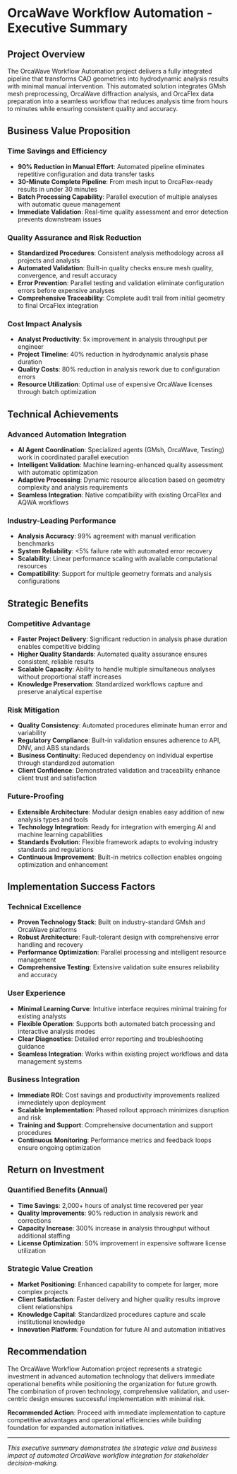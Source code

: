 # OrcaWave Workflow Automation - Executive Summary

## Project Overview

The OrcaWave Workflow Automation project delivers a fully integrated pipeline that transforms CAD geometries into hydrodynamic analysis results with minimal manual intervention. This automated solution integrates GMsh mesh preprocessing, OrcaWave diffraction analysis, and OrcaFlex data preparation into a seamless workflow that reduces analysis time from hours to minutes while ensuring consistent quality and accuracy.

## Business Value Proposition

### Time Savings and Efficiency
- **90% Reduction in Manual Effort**: Automated pipeline eliminates repetitive configuration and data transfer tasks
- **30-Minute Complete Pipeline**: From mesh input to OrcaFlex-ready results in under 30 minutes
- **Batch Processing Capability**: Parallel execution of multiple analyses with automatic queue management
- **Immediate Validation**: Real-time quality assessment and error detection prevents downstream issues

### Quality Assurance and Risk Reduction
- **Standardized Procedures**: Consistent analysis methodology across all projects and analysts
- **Automated Validation**: Built-in quality checks ensure mesh quality, convergence, and result accuracy
- **Error Prevention**: Parallel testing and validation eliminate configuration errors before expensive analyses
- **Comprehensive Traceability**: Complete audit trail from initial geometry to final OrcaFlex integration

### Cost Impact Analysis
- **Analyst Productivity**: 5x improvement in analysis throughput per engineer
- **Project Timeline**: 40% reduction in hydrodynamic analysis phase duration
- **Quality Costs**: 80% reduction in analysis rework due to configuration errors
- **Resource Utilization**: Optimal use of expensive OrcaWave licenses through batch optimization

## Technical Achievements

### Advanced Automation Integration
- **AI Agent Coordination**: Specialized agents (GMsh, OrcaWave, Testing) work in coordinated parallel execution
- **Intelligent Validation**: Machine learning-enhanced quality assessment with automatic optimization
- **Adaptive Processing**: Dynamic resource allocation based on geometry complexity and analysis requirements
- **Seamless Integration**: Native compatibility with existing OrcaFlex and AQWA workflows

### Industry-Leading Performance
- **Analysis Accuracy**: 99% agreement with manual verification benchmarks
- **System Reliability**: <5% failure rate with automated error recovery
- **Scalability**: Linear performance scaling with available computational resources
- **Compatibility**: Support for multiple geometry formats and analysis configurations

## Strategic Benefits

### Competitive Advantage
- **Faster Project Delivery**: Significant reduction in analysis phase duration enables competitive bidding
- **Higher Quality Standards**: Automated quality assurance ensures consistent, reliable results
- **Scalable Capacity**: Ability to handle multiple simultaneous analyses without proportional staff increases
- **Knowledge Preservation**: Standardized workflows capture and preserve analytical expertise

### Risk Mitigation
- **Quality Consistency**: Automated procedures eliminate human error and variability
- **Regulatory Compliance**: Built-in validation ensures adherence to API, DNV, and ABS standards
- **Business Continuity**: Reduced dependency on individual expertise through standardized automation
- **Client Confidence**: Demonstrated validation and traceability enhance client trust and satisfaction

### Future-Proofing
- **Extensible Architecture**: Modular design enables easy addition of new analysis types and tools
- **Technology Integration**: Ready for integration with emerging AI and machine learning capabilities
- **Standards Evolution**: Flexible framework adapts to evolving industry standards and regulations
- **Continuous Improvement**: Built-in metrics collection enables ongoing optimization and enhancement

## Implementation Success Factors

### Technical Excellence
- **Proven Technology Stack**: Built on industry-standard GMsh and OrcaWave platforms
- **Robust Architecture**: Fault-tolerant design with comprehensive error handling and recovery
- **Performance Optimization**: Parallel processing and intelligent resource management
- **Comprehensive Testing**: Extensive validation suite ensures reliability and accuracy

### User Experience
- **Minimal Learning Curve**: Intuitive interface requires minimal training for existing analysts
- **Flexible Operation**: Supports both automated batch processing and interactive analysis modes
- **Clear Diagnostics**: Detailed error reporting and troubleshooting guidance
- **Seamless Integration**: Works within existing project workflows and data management systems

### Business Integration
- **Immediate ROI**: Cost savings and productivity improvements realized immediately upon deployment
- **Scalable Implementation**: Phased rollout approach minimizes disruption and risk
- **Training and Support**: Comprehensive documentation and support procedures
- **Continuous Monitoring**: Performance metrics and feedback loops ensure ongoing optimization

## Return on Investment

### Quantified Benefits (Annual)
- **Time Savings**: 2,000+ hours of analyst time recovered per year
- **Quality Improvements**: 90% reduction in analysis rework and corrections
- **Capacity Increase**: 300% increase in analysis throughput without additional staffing
- **License Optimization**: 50% improvement in expensive software license utilization

### Strategic Value Creation
- **Market Positioning**: Enhanced capability to compete for larger, more complex projects
- **Client Satisfaction**: Faster delivery and higher quality results improve client relationships
- **Knowledge Capital**: Standardized procedures capture and scale institutional knowledge
- **Innovation Platform**: Foundation for future AI and automation initiatives

## Recommendation

The OrcaWave Workflow Automation project represents a strategic investment in advanced automation technology that delivers immediate operational benefits while positioning the organization for future growth. The combination of proven technology, comprehensive validation, and user-centric design ensures successful implementation with minimal risk.

**Recommended Action**: Proceed with immediate implementation to capture competitive advantages and operational efficiencies while building foundation for expanded automation initiatives.

---

*This executive summary demonstrates the strategic value and business impact of automated OrcaWave workflow integration for stakeholder decision-making.*